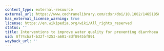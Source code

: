 ```yaml
---
content_type: external-resource
external_url: https://www.cochranelibrary.com/cdsr/doi/10.1002/14651858.CD004794.pub3/
has_external_license_warning: true
license: https://en.wikipedia.org/wiki/All_rights_reserved
status: ''
title: Interventions to improve water quality for preventing diarrhoea
uid: 8f74cbaf-b32f-4253-a601-8df8945bf891
wayback_url: ''
---
```

